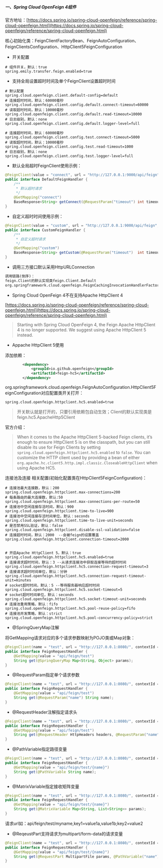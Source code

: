 ##### 一、Spring Cloud OpenFeign 4组件

官方地址：[https://docs.spring.io/spring-cloud-openfeign/reference/spring-cloud-openfeign.html](https://docs.spring.io/spring-cloud-openfeign/reference/spring-cloud-openfeign.html)

核心初始化类：FeignClientFactoryBean、FeignAutoConfiguration、FeignClientsConfiguration、HttpClient5FeignConfiguration

- 开关配置

```properties
# 组件开关，默认：true
spring.emily.transfer.feign.enabled=true
```

- 支持全局设置超时时间及单个FeignClient设置超时时间

```properties
# 默认配置
spring.cloud.openfeign.client.default-config=default
# 连接超时时间，默认：60000毫秒
spring.cloud.openfeign.client.config.default.connect-timeout=60000
# 读取超时时间，默认：10000毫秒
spring.cloud.openfeign.client.config.default.read-timeout=10000
# 日志级别，默认：none
spring.cloud.openfeign.client.config.default.logger-level=full

# 连接超时时间，默认：60000毫秒
spring.cloud.openfeign.client.config.test.connect-timeout=5000
# 读取超时时间，默认：10000毫秒
spring.cloud.openfeign.client.config.test.read-timeout=1000
# 日志级别，默认：none
spring.cloud.openfeign.client.config.test.logger-level=full
```

- 默认全局超时FeignClient使用示例：

```java
@FeignClient(value = "connect", url = "http://127.0.0.1:9000/api/feign")
public interface DefaultFeignHandler {
    /**
     * 默认超时请求
     */
    @GetMapping("connect")
    BaseResponse<String> getConnect(@RequestParam("timeout") int timeout);
}
```

- 自定义超时时间使用示例：

```java
@FeignClient(value = "custom", url = "http://127.0.0.1:9000/api/feign", contextId = "custom")
public interface CustomFeignHandler {
    /**
     * 自定义超时请求
     */
    @GetMapping("custom")
    BaseResponse<String> getCustom(@RequestParam("timeout")  int timeout);
}
```

- 调用三方接口默认采用HttpURLConnection

```tex
调用链路(倒序)：
feign.Client的默认实现类feign.Client.Default
org.springframework.cloud.openfeign.FeignCachingInvocationHandlerFactory#create
```

- Spring Cloud OpenFeign 4不在支持Apache HttpClient 4

[https://docs.spring.io/spring-cloud-openfeign/reference/spring-cloud-openfeign.html](https://docs.spring.io/spring-cloud-openfeign/reference/spring-cloud-openfeign.html)

> Starting with Spring Cloud OpenFeign 4, the Feign Apache HttpClient 4 is no longer supported. We suggest using Apache HttpClient 5 instead.

- Appache HttpClient 5使用

添加依赖：

```xml
        <dependency>
            <groupId>io.github.openfeign</groupId>
            <artifactId>feign-hc5</artifactId>
        </dependency>
```

org.springframework.cloud.openfeign.FeignAutoConfiguration.HttpClient5FeignConfiguration对应配置类开关打开：

```
spring.cloud.openfeign.httpclient.hc5.enabled=true
```

> 开关默认就是打开的，只要引用依赖包自动生效；Client的默认实现类是feign.hc5.ApacheHttp5Client

官方介绍：

> When it comes to the Apache HttpClient 5-backed Feign clients, it’s enough to ensure HttpClient 5 is on the classpath, but you can still disable its use for Feign Clients by setting `spring.cloud.openfeign.httpclient.hc5.enabled` to `false`. You can customize the HTTP client used by providing a bean of either `org.apache.hc.client5.http.impl.classic.CloseableHttpClient` when using Apache HC5.

连接池及连接 相关配置(初始化配置类在HttpClient5FeignConfiguration)：

```properties
# 连接池最大连接数，默认：200
spring.cloud.openfeign.httpclient.max-connections=200
# 每条路由的最大连接数，默认:50
spring.cloud.openfeign.httpclient.max-connections-per-route=50
# 连接池中空闲连接存活时间，默认：900
spring.cloud.openfeign.httpclient.time-to-live=900
# 连接池中空闲连接存活时间单位，默认：seconds
spring.cloud.openfeign.httpclient.time-to-live-unit=seconds
# 是否禁用SSL验证，默认：false
spring.cloud.openfeign.httpclient.disable-ssl-validation=false
# 连接超时时间，默认：2000  --会被feign的设置覆盖
spring.cloud.openfeign.httpclient.connection-timeout=2000


# 开启Apache HttpClient 5，默认：true
spring.cloud.openfeign.httpclient.hc5.enabled=true
# 连接请求超时时间，默认：3 --从请求连接池中获取连接等待的超时时间
spring.cloud.openfeign.httpclient.hc5.connection-request-timeout=3
# 连接请求超时时间单位，默认：分钟
spring.cloud.openfeign.httpclient.hc5.connection-request-timeout-unit=minutes
# socket超时时间，默认：5 --等待服务器响应超时时间
spring.cloud.openfeign.httpclient.hc5.socket-timeout=5
# socket超时时间单位，默认：seconds
spring.cloud.openfeign.httpclient.hc5.socket-timeout-unit=seconds
# 连接池重用策略，默认：fifo
spring.cloud.openfeign.httpclient.hc5.pool-reuse-policy=fifo
# 连接池并发策略，默认：strict
spring.cloud.openfeign.httpclient.hc5.pool-concurrency-policy=strict
```

- @SpringQueryMap注解

将GetMapping请求对应的多个请求参数映射为POJO类或Map对象：

```java
@FeignClient(name = "test", url = "http://127.0.0.1:8080/", contextId = "test")
public interface FeignRequestHandler {
    @GetMapping(value = "api/feign/test")
    String get(@SpringQueryMap Map<String, Object> params);
}
```

- @RequestParam指定单个请求参数

```java
@FeignClient(name = "test", url = "http://127.0.0.1:8080/", contextId = "test")
public interface FeignRequestHandler {
    @GetMapping(value = "api/feign/test")
    String get(@RequestParam("name") String name);
}
```

- @RequestHeader注解指定请求头

```java
@FeignClient(name = "test", url = "http://127.0.0.1:8080/", contextId = "test")
public interface FeignRequestHandler {
    @GetMapping(value = "api/feign/test")
    String get(@RequestHeader HttpHeaders headers, @RequestParam("name") String name);
}

```

- @PathVariable指定路径变量

```java
@FeignClient(name = "test", url = "http://127.0.0.1:8080/", contextId = "test")
public interface FeignRequestHandler {
    @GetMapping(value = "api/feign/test/{name}")
    String get(@PathVariable String name);
}
```

- @MatrixVariable指定接收矩阵变量

```java
@FeignClient(name = "test", url = "http://127.0.0.1:8080/", contextId = "test")
public interface FeignRequestHandler {
    @GetMapping(value = "api/feign/test/{name}")
    String get(@MatrixVariable Map<String, List<String>> params);
}
```

请求url如：api/feign/test/myname,key1=value1a,value1b;key2=value2

- @ReqeustPart支持请求为multipart/form-data的请求变量

```java
@FeignClient(name = "test", url = "http://127.0.0.1:8080/", contextId = "test")
public interface FeignRequestHandler {
    @GetMapping(value = "api/feign/test/{name}")
    String get(@RequestPart MultipartFile params, @PathVariable("name") String name);
}
```

